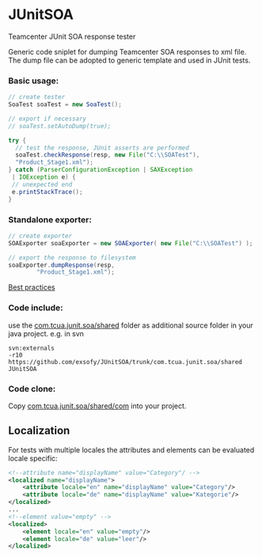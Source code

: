 # JUnitSOA
Teamcenter JUnit SOA response tester


Generic code sniplet for dumping Teamcenter SOA responses to xml file.
The dump file can be adopted to generic template and used in JUnit tests.

### Basic usage:

```Java
// create tester
SoaTest soaTest = new SoaTest();

// export if necessary
// soaTest.setAutoDump(true);

try {
  // test the response, JUnit asserts are performed
  soaTest.checkResponse(resp, new File("C:\\SOATest"),
  "Product_Stage1.xml");
} catch (ParserConfigurationException | SAXException
 | IOException e) {
 // unexpected end
 e.printStackTrace();
}

```

### Standalone exporter:

```Java
// create exporter
SOAExporter soaExporter = new SOAExporter( new File("C:\\SOATest") );

// export the response to filesystem
soaExporter.dumpResponse(resp,
		"Product_Stage1.xml");
```

[Best practices](docs/BestPractices.md)


### Code include:
use the [com.tcua.junit.soa/shared](com.tcua.junit.soa/shared) folder as additional source folder
in your java project.
e.g. in svn
```
svn:externals 
-r10 https://github.com/exsofy/JUnitSOA/trunk/com.tcua.junit.soa/shared JUnitSOA
```

### Code clone:
Copy [com.tcua.junit.soa/shared/com](com.tcua.junit.soa/shared/com) into your project.


## Localization

For tests with multiple locales the attributes and elements can be evaluated 
locale specific:

```xml
<!--attribute name="displayName" value="Category"/ -->
<localized name="displayName">
	<attribute locale="en" name="displayName" value="Category"/>
	<attribute locale="de" name="displayName" value="Kategorie"/>
</localized>
...
<!--element value="empty" -->
<localized>
	<element locale="en" value="empty"/>
	<element locale="de" value="leer"/>
</localized>
```
